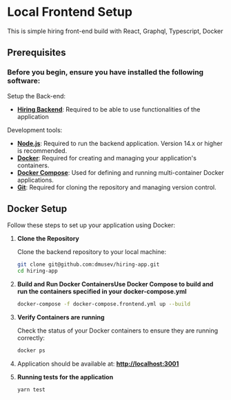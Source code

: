 # Local Frontend Setup

This is simple hiring front-end build with React, Graphql, Typescript, Docker 

## Prerequisites

### Before you begin, ensure you have installed the following software:

Setup the Back-end:
- **[Hiring Backend](https://github.com/dmusev/hiring-backend)**: Required to be able to use functionalities of the application

Development tools:
- **[Node.js](https://nodejs.org/)**: Required to run the backend application. Version 14.x or higher is recommended.
- **[Docker](https://www.docker.com/get-started)**: Required for creating and managing your application's containers.
- **[Docker Compose](https://docs.docker.com/compose/install/)**: Used for defining and running multi-container Docker applications.
- **[Git](https://git-scm.com/downloads)**: Required for cloning the repository and managing version control.

## Docker Setup

Follow these steps to set up your application using Docker:

1. **Clone the Repository**

   Clone the backend repository to your local machine:

   ```bash
   git clone git@github.com:dmusev/hiring-app.git
   cd hiring-app
   ```

2. **Build and Run Docker ContainersUse Docker Compose to build and run the containers specified in your docker-compose.yml**

   ```bash
   docker-compose -f docker-compose.frontend.yml up --build
   ```
   
3. **Verify Containers are running**

   Check the status of your Docker containers to ensure they are running correctly:
   ```bash
   docker ps
   ```

4. Application should be available at: **[http://localhost:3001](http://localhost:3001)**

5. **Running tests for the application**

   ```bash
   yarn test
   ```